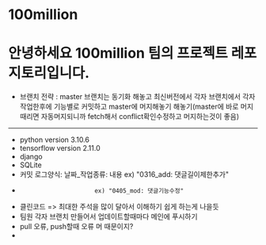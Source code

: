 # 100million
# 안녕하세요 100million 팀의 프로젝트 레포지토리입니다.

- 브랜치 전략 : master 브랜치는 동기화 해놓고 최신버전에서 각자 브랜치에서 각자 작업한후에 기능별로 커밋하고 master에 머지해놓기 해놓기(master에 바로 머지 때리면 자동머지되니까 fetch해서 conflict확인수정하고 머지하는것이 좋음) 
-----
- python version   3.10.6
- tensorflow version  2.11.0
- django
- SQLite
- 커밋 로그양식: 날짜_작업종류: 내용  ex) "0316_add: 댓글길이제한추가"
-                          ex) "0405_mod: 댓글기능수정"
- 클린코드 => 최대한 주석을 많이 달아서 이해하기 쉽게 하는게 나을듯
- 팀원 각자 브랜치 만들어서 업데이트할때마다 메인에 푸시하기
- pull 오류, push할때 오류 머 때문이지?
- 
